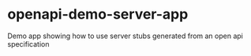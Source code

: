# openapi-demo-server-app
Demo app showing how to use server stubs generated from an open api specification
